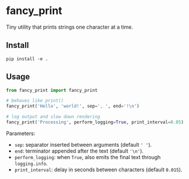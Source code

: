 # fancy_print

Tiny utility that prints strings one character at a time.

## Install

```
pip install -e .
```

## Usage

```python
from fancy_print import fancy_print

# behaves like print()
fancy_print('Hello', 'world!', sep=', ', end='!\n')

# log output and slow down rendering
fancy_print('Processing', perform_logging=True, print_interval=0.05)
```

Parameters:
- `sep`: separator inserted between arguments (default `' '`).
- `end`: terminator appended after the text (default `'\n'`).
- `perform_logging`: when `True`, also emits the final text through `logging.info`.
- `print_interval`: delay in seconds between characters (default `0.015`).
